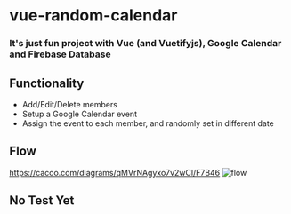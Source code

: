 # vue-random-calendar

### It's just fun project with Vue (and Vuetifyjs), Google Calendar and Firebase Database

## Functionality
- Add/Edit/Delete members
- Setup a Google Calendar event
- Assign the event to each member, and randomly set in different date

## Flow
https://cacoo.com/diagrams/qMVrNAgyxo7v2wCl/F7B46
![flow](https://cacoo.com/diagrams/qMVrNAgyxo7v2wCl-F7B46.png)

## No Test Yet
